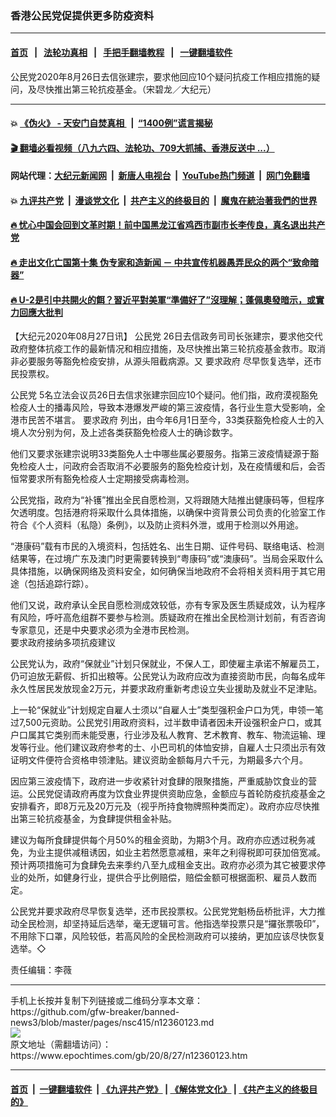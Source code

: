 ### 香港公民党促提供更多防疫资料
------------------------

#### [首页](https://github.com/gfw-breaker/banned-news3/blob/master/README.md) &nbsp;&nbsp;|&nbsp;&nbsp; [法轮功真相](https://github.com/begood0513/basic/blob/master/README.md)  &nbsp;&nbsp;|&nbsp;&nbsp; [手把手翻墙教程](https://github.com/gfw-breaker/guides/wiki)  &nbsp;&nbsp;|&nbsp;&nbsp; [一键翻墙软件](https://github.com/gfw-breaker/nogfw/blob/master/README.md)  



<div><img alt="" class="attachment-djy_600_400 size-djy_600_400 wp-post-image" src="https://i.epochtimes.com/assets/uploads/2020/08/200826095154100311-600x400.jpg"/>
<div class="caption">
 公民党2020年8月26日去信张建宗，要求他回应10个疑问抗疫工作相应措施的疑问，及尽快推出第三轮抗疫基金。（宋碧龙／大纪元）
</div></div><hr/>

#### 💥 [《伪火》 - 天安门自焚真相 ](http://141.164.51.119:10000/videos/blog/weihuo.html)&nbsp; |&nbsp; [“1400例”谎言揭秘  ](http://141.164.51.119:10000/videos/blog/jiexi1400.html)

#### [ 🎬  翻墙必看视频（八九六四、法轮功、709大抓捕、香港反送中 ...）](https://github.com/gfw-breaker/links/blob/master/banned.md)

#### 网站代理：[大纪元新闻网](http://167.172.10.89:10080/gb/) &nbsp;|&nbsp; [新唐人电视台](http://167.172.10.89:8808/gb/)  &nbsp;|&nbsp; [YouTube热门频道](http://158.247.203.241/youtube.html) &nbsp;|&nbsp; [网门免翻墙](http://158.247.203.241:11000/show.aspx?name=ogHome)

#### 💥 [九评共产党](http://141.164.51.119:10000/videos/res/jiuping/)&nbsp; |&nbsp; [漫谈党文化](http://141.164.51.119:10000/videos/res/mtdwh/)&nbsp; |&nbsp; [共产主义的终极目的](http://141.164.51.119:10000/videos/res/zjmd/)&nbsp; |&nbsp; [魔鬼在統治著我們的世界](http://141.164.51.119:10000/videos/res/TheSpecter/)  

#### [ 🔥  忧心中国会回到文革时期！前中国黑龙江省鸡西市副市长李传良，真名退出共产党](http://141.164.51.119:10000/videos/news/quit01.html)

#### [ 🔥  走出文化亡国第十集 伪专家和造新闻 － 中共宣传机器愚弄民众的两个“致命暗器”](http://141.164.51.119:10000/videos/news/../res/zcwhwg/index.html)

#### [ 🔥  U-2是引中共開火的餌？習近平對美軍“準備好了”沒理解；蓬佩奧發暗示，或實力回應大批判](http://141.164.51.119:10000/videos/news/wenzhao01.html)

<div><p>
 【大纪元2020年08月27日讯】
 <ok href="https://www.epochtimes.com/gb/tag/%E5%85%AC%E6%B0%91%E5%85%9A.html">
  公民党
 </ok>
 26日去信政务司司长张建宗，要求他交代政府整体抗疫工作的最新情况和相应措施，及尽快推出第三轮抗疫基金救市。取消非必要服务等豁免检疫安排，从源头阻截病源。又
 <ok href="https://www.epochtimes.com/gb/tag/%E8%A6%81%E6%B1%82%E6%94%BF%E5%BA%9C.html">
  要求政府
 </ok>
 尽早恢复选举，还市民投票权。
</p>
<p>
 <ok href="https://www.epochtimes.com/gb/tag/%E5%85%AC%E6%B0%91%E5%85%9A.html">
  公民党
 </ok>
 5名立法会议员26日去信求张建宗回应10个疑问。他们指，政府漠视豁免检疫人士的播毒风险，导致本港爆发严峻的第三波疫情，各行业生意大受影响，全港市民苦不堪言。
 <ok href="https://www.epochtimes.com/gb/tag/%E8%A6%81%E6%B1%82%E6%94%BF%E5%BA%9C.html">
  要求政府
 </ok>
 列出，由今年6月1日至今，33类获豁免检疫人士的入境人次分别为何，及上述各类获豁免检疫人士的确诊数字。
</p>
<p>
 他们又要求张建宗说明33类豁免人士中哪些属必要服务。指第三波疫情疑源于豁免检疫人士，问政府会否取消不必要服务的豁免检疫计划，及在疫情缓和后，会否恒常要求所有豁免检疫人士定期接受病毒检测。
</p>
<p>
 公民党指，政府为“补镬”推出全民自愿检测，又将跟随大陆推出健康码等，但程序欠透明度。包括港府将采取什么具体措施，以确保中资背景公司负责的化验室工作符合《个人资料（私隐）条例》，以及防止资料外泄，或用于检测以外用途。
</p>
<p>
 “港康码”载有市民的入境资料，包括姓名、出生日期、证件号码、联络电话、检测结果等，在过境广东及澳门时更需要转换到“粤康码”或“澳康码”。当局会采取什么具体措施，以确保网络及资料安全，如何确保当地政府不会将相关资料用于其它用途（包括追踪行踪）。
</p>
<p>
 他们又说，政府承认全民自愿检测成效较低，亦有专家及医生质疑成效，认为程序有风险，呼吁高危组群不要参与检测。质疑政府在推出全民检测计划前，有否咨询专家意见，还是中央要求必须为全港市民检测。
 <br/>
 要求政府接纳多项抗疫建议
</p>
<p>
 公民党认为，政府“保就业”计划只保就业，不保人工，即使雇主承诺不解雇员工，仍可迫放无薪假、折扣出粮等。公民党认为政府应改为直接资助市民，向每名成年永久性居民发放现金2万元，并要求政府重新考虑设立失业援助及就业不足津贴。
</p>
<p>
 上一轮“保就业”计划规定自雇人士须以“自雇人士”类型强积金户口为凭，申领一笔过7,500元资助。公民党引用政府资料，过半数申请者因未开设强积金户口，或其户口属其它类别而未能受惠，行业涉及私人教育、艺术教育、教车、物流运输、理发等行业。他们建议政府参考的士、小巴司机的体恤安排，自雇人士只须出示有效证明文件便符合资格申领津贴。建议资助金额每月六千元，为期最多六个月。
</p>
<p>
 因应第三波疫情下，政府进一步收紧针对食肆的限聚措施，严重威胁饮食业的营运。公民党促请政府再度为饮食业界提供资助应急，金额应与首轮防疫抗疫基金之安排看齐，即8万元及20万元及（视乎所持食物牌照种类而定）。政府亦应尽快推出第三轮抗疫基金，为食肆提供租金补贴。
</p>
<p>
 建议为每所食肆提供每个月50%的租金资助，为期3个月。政府亦应透过税务减免，为业主提供减租诱因，如业主若然愿意减租，来年之利得税即可获加倍宽减。预计两项措施可为食肆免去来季约八至九成租金支出。政府亦必须为其它被要求停业的处所，如健身行业，提供合乎比例赔偿，赔偿金额可根据面积、雇员人数而定。
</p>
<p>
 公民党并要求政府尽早恢复选举，还市民投票权。公民党党魁杨岳桥批评，大力推动全民检测，却坚持延后选举，毫无逻辑可言。他指选举投票只是“攞张票吸印”，不用除下口罩，风险较低，若高风险的全民检测政府可以接纳，更加应该尽快恢复选举。◇
</p>
<p>
 责任编辑：李薇
</p>
</div>
<hr/>
手机上长按并复制下列链接或二维码分享本文章：<br/>
https://github.com/gfw-breaker/banned-news3/blob/master/pages/nsc415/n12360123.md <br/>
<a href='https://github.com/gfw-breaker/banned-news3/blob/master/pages/nsc415/n12360123.md'><img src='https://github.com/gfw-breaker/banned-news3/blob/master/pages/nsc415/n12360123.md.png'/></a> <br/>
原文地址（需翻墙访问）：https://www.epochtimes.com/gb/20/8/27/n12360123.htm


------------------------
#### [首页](https://github.com/gfw-breaker/banned-news3/blob/master/README.md) &nbsp;|&nbsp; [一键翻墙软件](https://github.com/gfw-breaker/nogfw/blob/master/README.md) &nbsp;| [《九评共产党》](https://github.com/gfw-breaker/9ping.md/blob/master/README.md#九评之一评共产党是什么) | [《解体党文化》](https://github.com/gfw-breaker/jtdwh.md/blob/master/README.md) | [《共产主义的终极目的》](https://github.com/gfw-breaker/gczydzjmd.md/blob/master/README.md)


<img src='http://gfw-breaker.win/banned-news3/pages/nsc415/n12360123.md' width='0px' height='0px'/>